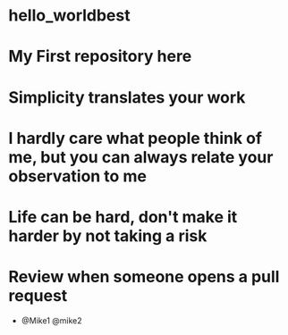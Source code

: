 # hello_worldbest
# My First repository here 
# Simplicity translates your work 
# I hardly care what people think of me, but you can always relate your observation to me 
# Life can be hard, don't make it harder by not taking a risk
# Review when someone opens a pull request
* @Mike1 @mike2
